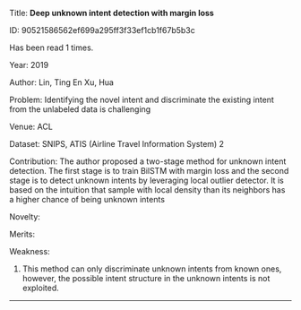 Title: **Deep unknown intent detection with margin loss**

ID: 90521586562ef699a295ff3f33ef1cb1f67b5b3c

Has been read 1 times.

Year: 2019

Author: Lin, Ting En Xu, Hua

Problem: Identifying the novel intent and discriminate the existing intent from the unlabeled data is challenging

Venue: ACL

Dataset: SNIPS, ATIS (Airline Travel Information System) 2

Contribution: The author proposed a two-stage method for unknown intent detection. The first stage is to train BilSTM with margin loss and the second stage is to detect unknown intents by leveraging local outlier detector. It is based on the intuition that sample with local density than its neighbors has a higher chance of being unknown intents

Novelty:

Merits:

Weakness:

1. This method can only discriminate unknown intents from known ones, however, the possible intent structure in the unknown intents is not exploited.

---

